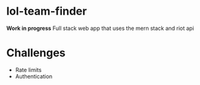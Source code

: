 # lol-team-finder
**Work in progress**
Full stack web app that uses the mern stack and riot api 

# Challenges
* Rate limits
* Authentication
